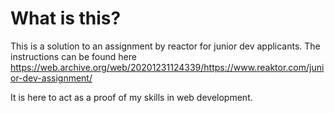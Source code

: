 # What is this?

This is a solution to an assignment by reactor for junior dev applicants. The instructions can be found here https://web.archive.org/web/20201231124339/https://www.reaktor.com/junior-dev-assignment/

It is here to act as a proof of my skills in web development. 
